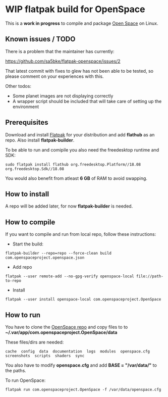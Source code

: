 # WIP flatpak build for OpenSpace

This is a **work in progress** to compile and package [Open Space](https://www.openspaceproject.com/) on Linux.

## Known issues / TODO

There is a problem that the maintainer has currently:

https://github.com/sa5bke/flatpak-openspace/issues/2

That latest commit with fixes to glew has not been able to be tested, so please comment on your experiences with this.

Other todos:

* Some planet images are not displaying correctly
* A wrapper script should be included that will take care of setting up the environment

## Prerequisites

Download and install [Flatpak](https://www.flatpak.org/setup/) for your distribution and add **flathub** as an repo. Also install **flatpak-builder**. 

To be able to run and comipile you also need the freedesktop runtime and SDK:

`sudo flatpak install flathub org.freedesktop.Platform//18.08 org.freedesktop.Sdk//18.08`

You would also benefit from atleast **6 GB** of RAM to avoid swapping.

## How to install

A repo will be added later, for now **flatpak-builder** is needed.


## How to compile

If you want to compile and run from local repo, follow these instructions:

* Start the build:
 
`flatpak-builder --repo=repo --force-clean build com.openspaceproject.openspace.json`

* Add repo

`flatpak --user remote-add --no-gpg-verify openspace-local file://path-to-repo`

* Install

`flatpak --user install openspace-local com.openspaceproject.OpenSpace`

## How to run

You have to clone the [OpenSpace repo](https://github.com/OpenSpace/OpenSpace) and copy files to to **~/.var/app/com.openspaceproject.OpenSpace/data**

These files/dirs are needed: 

`cache  config  data  documentation  logs  modules  openspace.cfg  screenshots  scripts  shaders  sync`

You also have to modify **openspace.cfg** and add **BASE = "/var/data/"** to the paths.

To run OpenSpace:

`flatpak run com.openspaceproject.OpenSpace -f /var/data/openspace.cfg`
